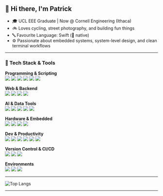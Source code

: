 ## 👋 Hi there, I'm Patrick 

- 🎓 UCL EEE Graduate | Now @ Cornell Engineering (Ithaca)  
- 🚲 Loves cycling, street photography, and building fun things  
- 🔤 Favourite Language: Swift ( native)  
- ⚙️ Passionate about embedded systems, system-level design, and clean terminal workflows

---

### 🚀 Tech Stack & Tools

**Programming & Scripting**  
![](https://img.shields.io/badge/Swift-FA7343?style=flat-square&logo=swift&logoColor=white)
![](https://img.shields.io/badge/Python-3776AB?style=flat-square&logo=python&logoColor=white)
![](https://img.shields.io/badge/C++-00599C?style=flat-square&logo=c%2B%2B&logoColor=white)
![](https://img.shields.io/badge/SystemVerilog-CC3F3F?style=flat-square&logo=verilog&logoColor=white)
![](https://img.shields.io/badge/Matlab-0076A8?style=flat-square&logo=mathworks&logoColor=white)
![](https://img.shields.io/badge/Bash-121011?style=flat-square&logo=gnu-bash&logoColor=white)

**Web & Backend**  
![](https://img.shields.io/badge/Flask-000000?style=flat-square&logo=flask&logoColor=white)
![](https://img.shields.io/badge/Jinja-DA5B0B?style=flat-square&logo=jinja&logoColor=white)
![](https://img.shields.io/badge/SQLite-003B57?style=flat-square&logo=sqlite&logoColor=white)
![](https://img.shields.io/badge/Nginx-269539?style=flat-square&logo=nginx&logoColor=white)

**AI & Data Tools**  
![](https://img.shields.io/badge/PyTorch-EE4C2C?style=flat-square&logo=pytorch&logoColor=white)
![](https://img.shields.io/badge/PaddleOCR-005BBB?style=flat-square&logo=paddlepaddle&logoColor=white)
![](https://img.shields.io/badge/Pandas-150458?style=flat-square&logo=pandas&logoColor=white)
![](https://img.shields.io/badge/Matplotlib-11557C?style=flat-square&logo=matplotlib&logoColor=white)
![](https://img.shields.io/badge/Plotly-3F4F75?style=flat-square&logo=plotly&logoColor=white)

**Hardware & Embedded**  
![](https://img.shields.io/badge/Arduino-00979D?style=flat-square&logo=arduino&logoColor=white)
![](https://img.shields.io/badge/Raspberry_Pi-C51A4A?style=flat-square&logo=raspberry-pi&logoColor=white)
![](https://img.shields.io/badge/Vivado-FFB500?style=flat-square&logo=xilinx&logoColor=white)
![](https://img.shields.io/badge/Quartus-0071C5?style=flat-square&logo=intel&logoColor=white)

**Dev & Productivity**  
![](https://img.shields.io/badge/Xcode-007ACC?style=flat-square&logo=xcode&logoColor=white)
![](https://img.shields.io/badge/VS_Code-007ACC?style=flat-square&logo=visual-studio-code&logoColor=white)
![](https://img.shields.io/badge/Vim-019733?style=flat-square&logo=vim&logoColor=white)
![](https://img.shields.io/badge/iTerm2-000000?style=flat-square&logo=iterm2&logoColor=white)
![](https://img.shields.io/badge/Oh_My_Zsh-121011?style=flat-square&logo=gnubash&logoColor=white)
![](https://img.shields.io/badge/Powerlevel10k-3A3A3A?style=flat-square&logo=powerlevel10k&logoColor=white)

**Version Control & CI/CD**  
![](https://img.shields.io/badge/Git-F05032?style=flat-square&logo=git&logoColor=white)
![](https://img.shields.io/badge/GitHub_Actions-2088FF?style=flat-square&logo=github-actions&logoColor=white)
![](https://img.shields.io/badge/Docker-2496ED?style=flat-square&logo=docker&logoColor=white)

**Environments**  
![](https://img.shields.io/badge/macOS-000000?style=flat-square&logo=apple&logoColor=white)
![](https://img.shields.io/badge/Linux-FCC624?style=flat-square&logo=linux&logoColor=black)
![](https://img.shields.io/badge/Windows-0078D6?style=flat-square&logo=windows&logoColor=white)

---

![Top Langs](https://github-readme-stats.vercel.app/api/top-langs/?username=patr1ckzhu&layout=compact&hide=html,css&theme=default)

---

<!-- Optional: Connect with me -->
<!--
📫 Reach me at: [your_email@example.com]  
🌐 Website: [your-portfolio.com]
-->

<!--
**ooxxxx/ooxxxx** is a ✨ special ✨ repository because its `README.md` (this file) appears on your GitHub profile.
-->

